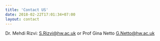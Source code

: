 ```yaml
---
title: 'Contact US'
date: 2018-02-22T17:01:34+07:00
layout: contact
---
```


Dr. Mehdi Rizvi: <a href="mailto:S.Rizvi@hw.ac.uk">S.Rizvi@hw.ac.uk</a> 
or Prof Gina Netto <a href="mailto:g.netto@hw.ac.uk">G.Netto@hw.ac.uk</a> 
